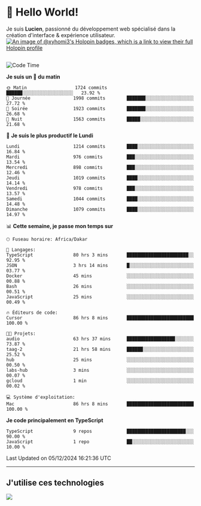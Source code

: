 # 👋 Hello World!

Je suis **Lucien**, passionné du développement web spécialisé dans la création d'interface & expérience utilisateur.
[![An image of @xyhomi3's Holopin badges, which is a link to view their full Holopin profile](https://holopin.me/xyhomi3)](https://holopin.io/@xyhomi3)

##

<!--START_SECTION:waka-->
![Code Time](http://img.shields.io/badge/Code%20Time-2%2C731%20hrs%2046%20mins-blue)

**Je suis un 🐤 du matin** 

```text
🌞 Matin                  1724 commits        ██████░░░░░░░░░░░░░░░░░░░   23.92 % 
🌆 Journée                1998 commits        ███████░░░░░░░░░░░░░░░░░░   27.72 % 
🌃 Soirée                 1923 commits        ███████░░░░░░░░░░░░░░░░░░   26.68 % 
🌙 Nuit                   1563 commits        █████░░░░░░░░░░░░░░░░░░░░   21.68 % 
```
📅 **Je suis le plus productif le Lundi** 

```text
Lundi                    1214 commits        ████░░░░░░░░░░░░░░░░░░░░░   16.84 % 
Mardi                    976 commits         ███░░░░░░░░░░░░░░░░░░░░░░   13.54 % 
Mercredi                 898 commits         ███░░░░░░░░░░░░░░░░░░░░░░   12.46 % 
Jeudi                    1019 commits        ████░░░░░░░░░░░░░░░░░░░░░   14.14 % 
Vendredi                 978 commits         ███░░░░░░░░░░░░░░░░░░░░░░   13.57 % 
Samedi                   1044 commits        ████░░░░░░░░░░░░░░░░░░░░░   14.48 % 
Dimanche                 1079 commits        ████░░░░░░░░░░░░░░░░░░░░░   14.97 % 
```


📊 **Cette semaine, je passe mon temps sur** 

```text
🕑︎ Fuseau horaire: Africa/Dakar

💬 Langages: 
TypeScript               80 hrs 3 mins       ███████████████████████░░   92.95 % 
JSON                     3 hrs 14 mins       █░░░░░░░░░░░░░░░░░░░░░░░░   03.77 % 
Docker                   45 mins             ░░░░░░░░░░░░░░░░░░░░░░░░░   00.88 % 
Bash                     26 mins             ░░░░░░░░░░░░░░░░░░░░░░░░░   00.51 % 
JavaScript               25 mins             ░░░░░░░░░░░░░░░░░░░░░░░░░   00.49 % 

🔥 Éditeurs de code: 
Cursor                   86 hrs 8 mins       █████████████████████████   100.00 % 

🐱‍💻 Projets: 
audio                    63 hrs 37 mins      ██████████████████░░░░░░░   73.87 % 
taag-2                   21 hrs 58 mins      ██████░░░░░░░░░░░░░░░░░░░   25.52 % 
hub                      25 mins             ░░░░░░░░░░░░░░░░░░░░░░░░░   00.50 % 
labs-hub                 3 mins              ░░░░░░░░░░░░░░░░░░░░░░░░░   00.07 % 
gcloud                   1 min               ░░░░░░░░░░░░░░░░░░░░░░░░░   00.02 % 

💻 Système d'exploitation: 
Mac                      86 hrs 8 mins       █████████████████████████   100.00 % 
```

**Je code principalement en TypeScript** 

```text
TypeScript               9 repos             ██████████████████████░░░   90.00 % 
JavaScript               1 repo              ██░░░░░░░░░░░░░░░░░░░░░░░   10.00 % 
```




 Last Updated on 05/12/2024 16:21:36 UTC
<!--END_SECTION:waka-->
---

## J'utilise ces technologies

<p align="left">
  <a href="https://skillicons.dev">
    <img src="https://skillicons.dev/icons?i=ts,js,md,scss,tailwind,react,docker,express,astro,vite,nextjs,vercel,figma,ableton" />
  </a>
</p>

